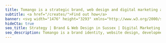 ```yaml
---
title: Tomango is a strategic brand, web design and digital marketing agency based in Lewes, East Sussex.
subtitle: <a href="/creates/">Find out how</a>
banner: <svg width="1476" height="3293" xmlns="http://www.w3.org/2000/svg"><g fill="none" fill-rule="evenodd"><path d="M1476 133.65V0H606l501 502z" fill="#63666A"/><path fill="#000" d="M0 0v3293.99h1476V870.41L605.98 0z"/></g></svg>
hideCta: true
seo_title: Strategy | Brand & Web Design in Sussex | Digital Marketing  Experts | Tomango
seo_description: Tomango is a brand identity, website design, development & online marketing company in Sussex, delivering sustained results for their clients.
---
```


